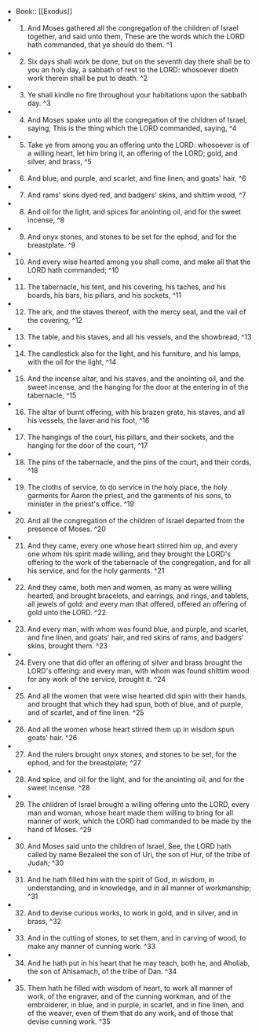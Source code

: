 - Book:: [[Exodus]]
- 1. And Moses gathered all the congregation of the children of Israel together, and said unto them, These are the words which the LORD hath commanded, that ye should do them. ^1
- 2. Six days shall work be done, but on the seventh day there shall be to you an holy day, a sabbath of rest to the LORD: whosoever doeth work therein shall be put to death. ^2
- 3. Ye shall kindle no fire throughout your habitations upon the sabbath day. ^3
- 4. And Moses spake unto all the congregation of the children of Israel, saying, This is the thing which the LORD commanded, saying, ^4
- 5. Take ye from among you an offering unto the LORD: whosoever is of a willing heart, let him bring it, an offering of the LORD; gold, and silver, and brass, ^5
- 6. And blue, and purple, and scarlet, and fine linen, and goats' hair, ^6
- 7. And rams' skins dyed red, and badgers' skins, and shittim wood, ^7
- 8. And oil for the light, and spices for anointing oil, and for the sweet incense, ^8
- 9. And onyx stones, and stones to be set for the ephod, and for the breastplate. ^9
- 10. And every wise hearted among you shall come, and make all that the LORD hath commanded; ^10
- 11. The tabernacle, his tent, and his covering, his taches, and his boards, his bars, his pillars, and his sockets, ^11
- 12. The ark, and the staves thereof, with the mercy seat, and the vail of the covering, ^12
- 13. The table, and his staves, and all his vessels, and the showbread, ^13
- 14. The candlestick also for the light, and his furniture, and his lamps, with the oil for the light, ^14
- 15. And the incense altar, and his staves, and the anointing oil, and the sweet incense, and the hanging for the door at the entering in of the tabernacle, ^15
- 16. The altar of burnt offering, with his brazen grate, his staves, and all his vessels, the laver and his foot, ^16
- 17. The hangings of the court, his pillars, and their sockets, and the hanging for the door of the court, ^17
- 18. The pins of the tabernacle, and the pins of the court, and their cords, ^18
- 19. The cloths of service, to do service in the holy place, the holy garments for Aaron the priest, and the garments of his sons, to minister in the priest's office. ^19
- 20. And all the congregation of the children of Israel departed from the presence of Moses. ^20
- 21. And they came, every one whose heart stirred him up, and every one whom his spirit made willing, and they brought the LORD's offering to the work of the tabernacle of the congregation, and for all his service, and for the holy garments. ^21
- 22. And they came, both men and women, as many as were willing hearted, and brought bracelets, and earrings, and rings, and tablets, all jewels of gold: and every man that offered, offered an offering of gold unto the LORD. ^22
- 23. And every man, with whom was found blue, and purple, and scarlet, and fine linen, and goats' hair, and red skins of rams, and badgers' skins, brought them. ^23
- 24. Every one that did offer an offering of silver and brass brought the LORD's offering: and every man, with whom was found shittim wood for any work of the service, brought it. ^24
- 25. And all the women that were wise hearted did spin with their hands, and brought that which they had spun, both of blue, and of purple, and of scarlet, and of fine linen. ^25
- 26. And all the women whose heart stirred them up in wisdom spun goats' hair. ^26
- 27. And the rulers brought onyx stones, and stones to be set, for the ephod, and for the breastplate; ^27
- 28. And spice, and oil for the light, and for the anointing oil, and for the sweet incense. ^28
- 29. The children of Israel brought a willing offering unto the LORD, every man and woman, whose heart made them willing to bring for all manner of work, which the LORD had commanded to be made by the hand of Moses. ^29
- 30. And Moses said unto the children of Israel, See, the LORD hath called by name Bezaleel the son of Uri, the son of Hur, of the tribe of Judah; ^30
- 31. And he hath filled him with the spirit of God, in wisdom, in understanding, and in knowledge, and in all manner of workmanship; ^31
- 32. And to devise curious works, to work in gold, and in silver, and in brass, ^32
- 33. And in the cutting of stones, to set them, and in carving of wood, to make any manner of cunning work. ^33
- 34. And he hath put in his heart that he may teach, both he, and Aholiab, the son of Ahisamach, of the tribe of Dan. ^34
- 35. Them hath he filled with wisdom of heart, to work all manner of work, of the engraver, and of the cunning workman, and of the embroiderer, in blue, and in purple, in scarlet, and in fine linen, and of the weaver, even of them that do any work, and of those that devise cunning work. ^35
